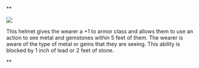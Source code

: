 **

![](https://lh3.googleusercontent.com/KpAzE32BXlSJC4rt16nOACCsF9V9iEjQMai03Dnu1rC4jMgpCuiAjR87UWawYeEsd4qQORb9bbdpO15oGELgjDdibd8DbjxMH_ngcCa1_aNx4B46XSZlSf7WyN9CYD0K7qt-4-umMocVQmGN2IDIowBo5IZrE0EjOUxKuCSBZKh4iq4XeHQeitpRPyx7tQ)

  
This helmet gives the wearer a +1 to armor class and allows them to use an action to see metal and gemstones within 5 feet of them. The wearer is aware of the type of metal or gems that they are seeing. This ability is blocked by 1 inch of lead or 2 feet of stone.

**